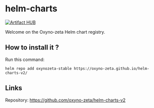 # helm-charts

[![Artifact HUB](https://img.shields.io/endpoint?url=https://artifacthub.io/badge/repository/oxyno-zeta)](https://artifacthub.io/packages/search?repo=oxyno-zeta)

Welcome on the Oxyno-zeta Helm chart registry.

## How to install it ?

Run this command:

```shell
helm repo add oxynozeta-stable https://oxyno-zeta.github.io/helm-charts-v2/
```

## Links

Repository: https://github.com/oxyno-zeta/helm-charts-v2
